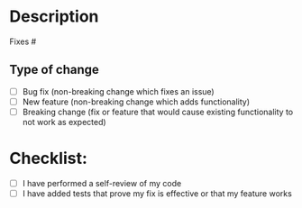 # Description

<!-- Please include a summary of the changes and the related issue. Please also include relevant motivation and context. -->

Fixes #<!-- issue number -->

## Type of change

- [ ] Bug fix (non-breaking change which fixes an issue)
- [ ] New feature (non-breaking change which adds functionality)
- [ ] Breaking change (fix or feature that would cause existing functionality to not work as expected)

# Checklist:

- [ ] I have performed a self-review of my code
- [ ] I have added tests that prove my fix is effective or that my feature works
